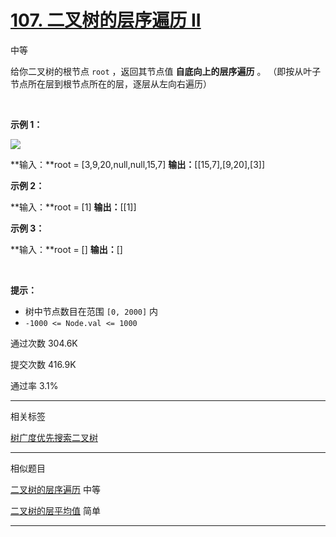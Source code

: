 # [107\. 二叉树的层序遍历 II](https://leetcode.cn/problems/binary-tree-level-order-traversal-ii/)

中等

给你二叉树的根节点 `root` ，返回其节点值 **自底向上的层序遍历** 。 （即按从叶子节点所在层到根节点所在的层，逐层从左向右遍历）

&nbsp;

**示例 1：**

![](:/77b0969b48b848979bde320128e1ad7f)

**输入：**root = \[3,9,20,null,null,15,7\]
**输出：**\[\[15,7\],\[9,20\],\[3\]\]

**示例 2：**

**输入：**root = \[1\]
**输出：**\[\[1\]\]

**示例 3：**

**输入：**root = \[\]
**输出：**\[\]

&nbsp;

**提示：**

- 树中节点数目在范围 `[0, 2000]` 内
- `-1000 <= Node.val <= 1000`

通过次数 304.6K

提交次数 416.9K

通过率 3.1%

* * *

相关标签

[树](https://leetcode.cn/tag/tree/)[广度优先搜索](https://leetcode.cn/tag/breadth-first-search/)[二叉树](https://leetcode.cn/tag/binary-tree/)

* * *

相似题目

[二叉树的层序遍历](https://leetcode.cn/problems/binary-tree-level-order-traversal/) 中等

[二叉树的层平均值](https://leetcode.cn/problems/average-of-levels-in-binary-tree/) 简单

* * *